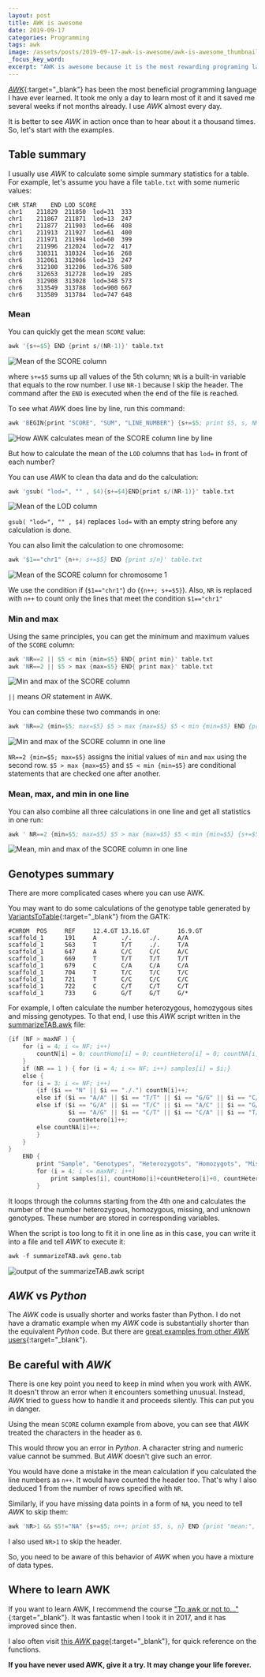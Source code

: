 ```yaml
---
layout: post
title: AWK is awesome
date: 2019-09-17
categories: Programming
tags: awk
image: /assets/posts/2019-09-17-awk-is-awesome/awk-is-awesome_thumbnail.jpg
_focus_key_word: 
excerpt: "AWK is awesome because it is the most rewarding programing language you can learn for bioinformatics and Data Science. There is little to learn and it is useful every day."
---
```


[*AWK*](https://en.wikipedia.org/wiki/AWK){:target="_blank"} has been the most beneficial programming language I have ever learned. It took me only a day to learn most of it and it saved me several weeks if not months already. I use *AWK* almost every day.

It is better to see *AWK* in action once than to hear about it a thousand times. So, let's start with the examples.

## Table summary

I usually use *AWK* to calculate some simple summary statistics for a table. For example, let's assume you have a file `table.txt` with some numeric values:
```
CHR STAR    END LOD SCORE
chr1	211829	211850	lod=31	333
chr1	211867	211871	lod=13	247
chr1	211877	211903	lod=66	408
chr1	211913	211927	lod=61	400
chr1	211971	211994	lod=60	399
chr1	211996	212024	lod=72	417
chr6	310311	310324	lod=16	268
chr6	312061	312066	lod=13	247
chr6	312100	312206	lod=376	580
chr6	312653	312728	lod=19	285
chr6	312908	313028	lod=348	573
chr6	313549	313788	lod=900	667
chr6	313589	313784	lod=747	648
```

### Mean

You can quickly get the mean `SCORE` value:
```s
awk '{s+=$5} END {print s/(NR-1)}' table.txt
```
![Mean of the SCORE column](/assets/posts/2019-09-17-awk-is-awesome/1-Mean-SCORE-column.jpg)

where `s+=$5` sums up all values of the 5th column;
`NR` is a built-in variable that equals to the row number. I use `NR-1` because I skip the header.
The command after the `END` is executed when the end of the file is reached. 

To see what *AWK* does line by line, run this command:
```s
awk 'BEGIN{print "SCORE", "SUM", "LINE_NUMBER"} {s+=$5; print $5, s, NR} END {print "mean:", s/(NR-1)}' table.txt
```
![How AWK calculates mean of the SCORE column line by line ](/assets/posts/2019-09-17-awk-is-awesome/2-Mean-SCORE-column-lines.jpg)

But how to calculate the mean of the `LOD` columns that has `lod=` in front of each number?

You can use *AWK* to clean tha data and do the calculation:
```s
awk 'gsub( "lod=", "" , $4){s+=$4}END{print s/(NR-1)}' table.txt
```
![Mean of the LOD column](/assets/posts/2019-09-17-awk-is-awesome/3-Mean-LOD-column.jpg)

`gsub( "lod=", "" , $4)` replaces `lod=` with an empty string before any calculation is done.

You can also limit the calculation to one chromosome:
```s
awk '$1=="chr1" {n++; s+=$5} END {print s/n}' table.txt
```
![Mean of the SCORE column for chromosome 1](/assets/posts/2019-09-17-awk-is-awesome/4-Mean-SCORE-column_chr1.jpg)

We use the condition if (`$1=="chr1"`) do (`{n++; s+=$5}`). Also, `NR` is replaced with `n++` to count only the lines that meet the condition `$1=="chr1"`

### Min and max

Using the same principles, you can get the minimum and maximum values of the `SCORE` column:
```s
awk 'NR==2 || $5 < min {min=$5} END{ print min}' table.txt
awk 'NR==2 || $5 > max {max=$5} END{ print max}' table.txt
```
![Min and max of the SCORE column](/assets/posts/2019-09-17-awk-is-awesome/5-Min-max-SCORE-column.jpg)

`||` means *OR* statement in AWK.

You can combine these two commands in one:
```s
awk 'NR==2 {min=$5; max=$5} $5 > max {max=$5} $5 < min {min=$5} END {print "min: ", min, "\nmax: ", max}' table.txt
```
![Min and max of the SCORE column in one line](/assets/posts/2019-09-17-awk-is-awesome/6-Min-max-SCORE-column-one-line.jpg)

`NR==2 {min=$5; max=$5}` assigns the initial values of `min` and `max` using the second row.
`$5 > max {max=$5}` and `$5 < min {min=$5}` are conditional statements that are checked one after another.

### Mean, max, and min in one line

You can also combine all three calculations in one line and get all statistics in one run:
```s
awk ' NR==2 {min=$5; max=$5} $5 > max {max=$5} $5 < min {min=$5} {s+=$5} END {print "min: ", min, "\nmax: ", max, "\nmean: ", s/(NR-1)}' table.txt
```

![Mean, min and max of the SCORE column in one line](/assets/posts/2019-09-17-awk-is-awesome/7-Mean-min-max-SCORE-column-one-line.jpg)


## Genotypes summary

There are more complicated cases where you can use AWK.

You may want to do some calculations of the genotype table generated by [VariantsToTable](https://software.broadinstitute.org/gatk/documentation/tooldocs/current/org_broadinstitute_gatk_tools_walkers_variantutils_VariantsToTable.php){:target="_blank"} from the GATK:

```
#CHROM  POS     REF     12.4.GT 13.16.GT        16.9.GT
scaffold_1      191     A       ./.     ./.     A/A
scaffold_1      563     T       T/T     ./.     T/A
scaffold_1      647     A       C/C     C/C     A/C
scaffold_1      669     T       T/T     T/T     T/T
scaffold_1      679     C       C/A     C/A     C/A
scaffold_1      704     T       T/C     T/C     T/C
scaffold_1      721     T       C/C     C/C     C/C
scaffold_1      722     C       C/T     C/T     C/T
scaffold_1      733     G       G/T     G/T     G/*
```

For example, I often calculate the number heterozygous, homozygous sites and missing genotypes. To that end, I use this *AWK* script written in the [summarizeTAB.awk](https://github.com/evodify/genotype-files-manipulations/blob/master/summarizeTAB.awk) file:
```s
{if (NF > maxNF ) {
    for (i = 4; i <= NF; i++)
        countN[i] = 0; countHomo[i] = 0; countHetero[i] = 0; countNA[i] = 0; maxNF = NF;
    }
    if (NR == 1 ) { for (i = 4; i <= NF; i++) samples[i] = $i;}
    else {
    for (i = 3; i <= NF; i++)
        {if ($i == "N" || $i == "./.") countN[i]++;
        else if ($i == "A/A" || $i == "T/T" || $i == "G/G" || $i == "C/C") countHomo[i]++;
        else if ($i == "G/A" || $i == "T/C" || $i == "A/C" || $i == "G/T" || $i == "C/G" || $i == "A/T" || \
                 $i == "A/G" || $i == "C/T" || $i == "C/A" || $i == "T/G" || $i == "G/C" || $i == "T/A") \
                 countHetero[i]++;
        else countNA[i]++;
        }
    }
}
    END {
        print "Sample", "Genotypes", "Heterozygots", "Homozygots", "Missing", "Unknown";
        for (i = 4; i <= maxNF; i++)
            print samples[i], countHomo[i]+countHetero[i]+0, countHetero[i]+0, countHomo[i]+0,  countN[i]+0, countNA[i]+0;
        }
```
It loops through the columns starting from the 4th one and calculates the number of the number heterozygous, homozygous, missing, and unknown genotypes. These number are stored in corresponding variables.

When the script is too long to fit it in one line as in this case, you can write it into a file and tell *AWK* to execute it:
```s
awk -f summarizeTAB.awk geno.tab
```

![output of the summarizeTAB.awk script](/assets/posts/2019-09-17-awk-is-awesome/8-summarizeTAB.awk.jpg)


## *AWK* vs *Python*

The *AWK* code is usually shorter and works faster than Python. I do not have a dramatic example when my *AWK* code is substantially  shorter than the equivalent *Python* code. But there are [great examples from other *AWK* users](https://sites.google.com/site/toawkornot/python-vs-awk){:target="_blank"}.


## Be careful with *AWK*

There is one key point you need to keep in mind when you work with AWK. It doesn't throw an error when it encounters something unusual. Instead, *AWK* tried to guess how to handle it and proceeds silently. This can put you in danger.

Using the mean `SCORE` column example from above, you can see that *AWK* treated the characters in the header as `0`.

This would throw you an error in *Python*. A character string and numeric value cannot be summed. But *AWK* doesn't give such an error.

You would have done a mistake in the mean calculation if you calculated the line numbers as `n++`. It would have counted the header too. That's why I also deduced 1 from the number of rows specified with `NR`.

Similarly, if you have missing data points in a form of `NA`, you need to tell *AWK* to skip them:

```s
awk 'NR>1 && $5!="NA" {s+=$5; n++; print $5, s, n} END {print "mean:", s/n}' table.txt
```

I also used `NR>1` to skip the header.

So, you need to be aware of this behavior of *AWK* when you have a mixture of data types.


## Where to learn AWK

If you want to learn AWK, I recommend the course ["To awk or not to..."](https://sites.google.com/site/toawkornot/){:target="_blank"}. It was fantastic when I took it in 2017, and it has improved since then.

I also often visit [this *AWK* page](http://www.grymoire.com/Unix/Awk.html){:target="_blank"}, for quick reference on the functions.

**If you have never used AWK, give it a try. It may change your life forever.**
